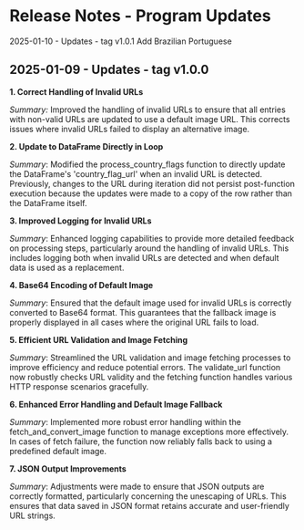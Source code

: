 # Release Notes - Program Updates

2025-01-10 - Updates - tag v1.0.1
Add Brazilian Portuguese

2025-01-09 - Updates - tag v1.0.0
-----
**1. Correct Handling of Invalid URLs**

*Summary:* Improved the handling of invalid URLs to ensure that all entries with non-valid URLs are updated to use a default image URL. This corrects issues where invalid URLs failed to display an alternative image.

**2. Update to DataFrame Directly in Loop**

*Summary*: Modified the process_country_flags function to directly update the DataFrame's 'country_flag_url' when an invalid URL is detected. Previously, changes to the URL during iteration did not persist post-function execution because the updates were made to a copy of the row rather than the DataFrame itself.

**3. Improved Logging for Invalid URLs**

*Summary*: Enhanced logging capabilities to provide more detailed feedback on processing steps, particularly around the handling of invalid URLs. This includes logging both when invalid URLs are detected and when default data is used as a replacement.

**4. Base64 Encoding of Default Image**

*Summary*: Ensured that the default image used for invalid URLs is correctly converted to Base64 format. This guarantees that the fallback image is properly displayed in all cases where the original URL fails to load.

**5. Efficient URL Validation and Image Fetching**

*Summary*: Streamlined the URL validation and image fetching processes to improve efficiency and reduce potential errors. The validate_url function now robustly checks URL validity and the fetching function handles various HTTP response scenarios gracefully.

**6. Enhanced Error Handling and Default Image Fallback**

*Summary*: Implemented more robust error handling within the fetch_and_convert_image function to manage exceptions more effectively. In cases of fetch failure, the function now reliably falls back to using a predefined default image.

**7. JSON Output Improvements**

*Summary*: Adjustments were made to ensure that JSON outputs are correctly formatted, particularly concerning the unescaping of URLs. This ensures that data saved in JSON format retains accurate and user-friendly URL strings.